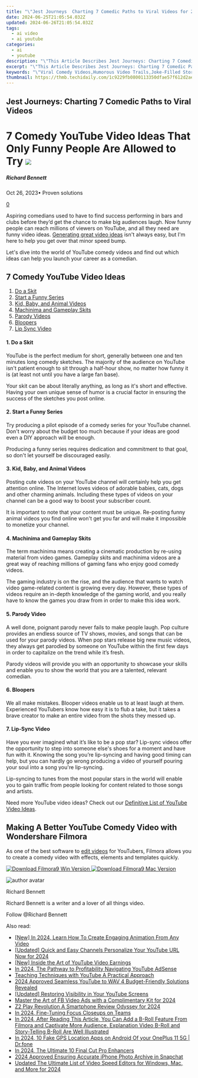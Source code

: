 ```yaml
---
title: "\"Jest Journeys  Charting 7 Comedic Paths to Viral Videos for 2024\""
date: 2024-06-25T21:05:54.032Z
updated: 2024-06-26T21:05:54.032Z
tags:
  - ai video
  - ai youtube
categories:
  - ai
  - youtube
description: "\"This Article Describes Jest Journeys: Charting 7 Comedic Paths to Viral Videos for 2024\""
excerpt: "\"This Article Describes Jest Journeys: Charting 7 Comedic Paths to Viral Videos for 2024\""
keywords: "\"Viral Comedy Videos,Humorous Video Trails,Joke-Filled Storytelling,Laughter Journey Map,Comedic Pathfinding,Funny Video Adventures,Mirthful Content Exploration\""
thumbnail: https://thmb.techidaily.com/1c9229fb0800113350dfae57f612d2aef9036646b6591dcd5ed2f832a16cf380.jpg
---
```


## Jest Journeys: Charting 7 Comedic Paths to Viral Videos

# 7 Comedy YouTube Video Ideas That Only Funny People Are Allowed to Try ![](https://images.wondershare.com/filmora/article-images/richard-bennett.jpg)

##### Richard Bennett

 Oct 26, 2023• Proven solutions

[0](#commentsBoxSeoTemplate)

Aspiring comedians used to have to find success performing in bars and clubs before they’d get the chance to make big audiences laugh. Now funny people can reach millions of viewers on YouTube, and all they need are funny video ideas. [Generating great video ideas](https://www.filmora.io/community-blog/how-to-come-up-with-better-youtube-video-ideas-391.html) isn't always easy, but I'm here to help you get over that minor speed bump.

Let's dive into the world of YouTube comedy videos and find out which ideas can help you launch your career as a comedian.

## 7 Comedy YouTube Video Ideas

1. [Do a Skit](#one)
2. [Start a Funny Series](#two)
3. [Kid, Baby, and Animal Videos](#three)
4. [Machinima and Gameplay Skits](#four)
5. [Parody Videos](#five)
6. [Bloopers](#six)
7. [Lip Sync Video](#seven)

#### 1\. Do a Skit

YouTube is the perfect medium for short, generally between one and ten minutes long comedy sketches. The majority of the audience on YouTube isn't patient enough to sit through a half-hour show, no matter how funny it is (at least not until you have a large fan base).

Your skit can be about literally anything, as long as it's short and effective. Having your own unique sense of humor is a crucial factor in ensuring the success of the sketches you post online.

#### 2\. Start a Funny Series

Try producing a pilot episode of a comedy series for your YouTube channel. Don't worry about the budget too much because if your ideas are good even a DIY approach will be enough.

Producing a funny series requires dedication and commitment to that goal, so don't let yourself be discouraged easily.

#### 3\. Kid, Baby, and Animal Videos

Posting cute videos on your YouTube channel will certainly help you get attention online. The Internet loves videos of adorable babies, cats, dogs and other charming animals. Including these types of videos on your channel can be a good way to boost your subscriber count.

It is important to note that your content must be unique. Re-posting funny animal videos you find online won't get you far and will make it impossible to monetize your channel.

#### 4\. Machinima and Gameplay Skits

The term machinima means creating a cinematic production by re-using material from video games. Gameplay skits and machinima videos are a great way of reaching millions of gaming fans who enjoy good comedy videos.

The gaming industry is on the rise, and the audience that wants to watch video game-related content is growing every day. However, these types of videos require an in-depth knowledge of the gaming world, and you really have to know the games you draw from in order to make this idea work.

#### 5\. Parody Video

A well done, poignant parody never fails to make people laugh. Pop culture provides an endless source of TV shows, movies, and songs that can be used for your parody videos. When pop stars release big new music videos, they always get parodied by someone on YouTube within the first few days in order to capitalize on the trend while it’s fresh.

Parody videos will provide you with an opportunity to showcase your skills and enable you to show the world that you are a talented, relevant comedian.

#### 6\. Bloopers

We all make mistakes. Blooper videos enable us to at least laugh at them. Experienced YouTubers know how easy it is to flub a take, but it takes a brave creator to make an entire video from the shots they messed up.

#### 7\. Lip-Sync Video

Have you ever imagined what it’s like to be a pop star? Lip-sync videos offer the opportunity to step into someone else's shoes for a moment and have fun with it. Knowing the song you’re lip-syncing and having good timing can help, but you can hardly go wrong producing a video of yourself pouring your soul into a song you're lip-syncing.

Lip-syncing to tunes from the most popular stars in the world will enable you to gain traffic from people looking for content related to those songs and artists.

Need more YouTube video ideas? Check out our [Definitive List of YouTube Video Ideas](https://tools.techidaily.com/wondershare/filmora/download/).

## Making A Better YouTube Comedy Video with Wondershare Filmora

As one of the best software to [edit videos](https://tools.techidaily.com/wondershare/filmora/download/) for YouTubers, Filmora allows you to create a comedy video with effects, elements and templates quickly.

[![Download Filmora9 Win Version](https://images.wondershare.com/filmora/guide/download-btn-win.jpg) ](https://tools.techidaily.com/wondershare/filmora/download/) [![Download Filmora9 Mac Version](https://images.wondershare.com/filmora/guide/download-btn-mac.jpg) ](https://tools.techidaily.com/wondershare/filmora/download/)

![author avatar](https://images.wondershare.com/filmora/article-images/richard-bennett.jpg)

Richard Bennett

Richard Bennett is a writer and a lover of all things video.

Follow @Richard Bennett


<ins class="adsbygoogle"
     style="display:block"
     data-ad-format="autorelaxed"
     data-ad-client="ca-pub-7571918770474297"
     data-ad-slot="1223367746"></ins>



<ins class="adsbygoogle"
     style="display:block"
     data-ad-client="ca-pub-7571918770474297"
     data-ad-slot="8358498916"
     data-ad-format="auto"
     data-full-width-responsive="true"></ins>

<span class="atpl-alsoreadstyle">Also read:</span>
<div><ul>
<li><a href="https://youtube-blog.techidaily.com/n-2024-learn-how-to-create-engaging-animation-from-any-video/"><u>[New] In 2024, Learn How To Create Engaging Animation From Any Video</u></a></li>
<li><a href="https://youtube-blog.techidaily.com/ed-quick-and-easy-channels-personalize-your-youtube-url-now-for-2024/"><u>[Updated] Quick and Easy Channels  Personalize Your YouTube URL Now for 2024</u></a></li>
<li><a href="https://youtube-blog.techidaily.com/nside-the-art-of-youtube-video-earnings/"><u>[New] Inside the Art of YouTube Video Earnings</u></a></li>
<li><a href="https://youtube-blog.techidaily.com/24-the-pathway-to-profitability-navigating-youtube-adsense/"><u>In 2024, The Pathway to Profitability  Navigating YouTube AdSense</u></a></li>
<li><a href="https://youtube-blog.techidaily.com/ing-techniques-with-youtube-a-practical-approach/"><u>Teaching Techniques with YouTube  A Practical Approach</u></a></li>
<li><a href="https://youtube-blog.techidaily.com/approved-seamless-youtube-to-wav-4-budget-friendly-solutions-revealed/"><u>2024 Approved  Seamless YouTube to WAV  4 Budget-Friendly Solutions Revealed</u></a></li>
<li><a href="https://youtube-blog.techidaily.com/ed-restoring-visibility-in-your-youtube-screens/"><u>[Updated] Restoring Visibility in Your YouTube Screens</u></a></li>
<li><a href="https://facebook-video-content.techidaily.com/master-the-art-of-fb-video-ads-with-a-complimentary-kit-for-2024/"><u>Master the Art of FB Video Ads with a Complimentary Kit for 2024</u></a></li>
<li><a href="https://vp-tips.techidaily.com/z2-play-revolution-a-smartphone-review-odyssey-for-2024/"><u>Z2 Play Revolution  A Smartphone Review Odyssey for 2024</u></a></li>
<li><a href="https://some-techniques.techidaily.com/in-2024-fine-tuning-focus-closeups-on-teams/"><u>In 2024, Fine-Tuning Focus  Closeups on Teams</u></a></li>
<li><a href="https://ai-editing-video.techidaily.com/in-2024-after-reading-this-article-you-can-add-a-b-roll-feature-from-filmora-and-captivate-more-audience-explanation-video-b-roll-and-story-telling-b-roll-a/"><u>In 2024, After Reading This Article, You Can Add a B-Roll Feature From Filmora and Captivate More Audience. Explanation Video B-Roll and Story-Telling B-Roll Are Well Illustrated</u></a></li>
<li><a href="https://android-location.techidaily.com/in-2024-10-fake-gps-location-apps-on-android-of-your-oneplus-11-5g-drfone-by-drfone-virtual/"><u>In 2024, 10 Fake GPS Location Apps on Android Of your OnePlus 11 5G | Dr.fone</u></a></li>
<li><a href="https://some-guidance.techidaily.com/in-2024-the-ultimate-10-final-cut-pro-enhancers/"><u>In 2024, The Ultimate 10 Final Cut Pro Enhancers</u></a></li>
<li><a href="https://snapchat-videos.techidaily.com/2024-approved-ensuring-accurate-iphone-photo-archive-in-snapchat/"><u>2024 Approved  Ensuring Accurate iPhone Photo Archive in Snapchat</u></a></li>
<li><a href="https://ai-driven-video-production.techidaily.com/updated-the-ultimate-list-of-video-speed-editors-for-windows-mac-and-more-for-2024/"><u>Updated The Ultimate List of Video Speed Editors for Windows, Mac, and More for 2024</u></a></li>
</ul></div>

